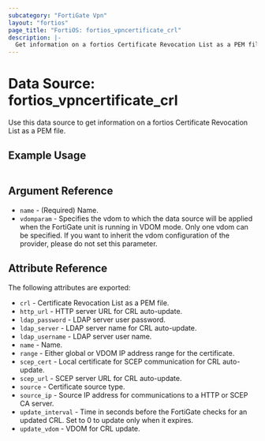 ```yaml
---
subcategory: "FortiGate Vpn"
layout: "fortios"
page_title: "FortiOS: fortios_vpncertificate_crl"
description: |-
  Get information on a fortios Certificate Revocation List as a PEM file.
---
```


# Data Source: fortios_vpncertificate_crl
Use this data source to get information on a fortios Certificate Revocation List as a PEM file.


## Example Usage

```hcl

```

## Argument Reference

* `name` - (Required) Name.
* `vdomparam` - Specifies the vdom to which the data source will be applied when the FortiGate unit is running in VDOM mode. Only one vdom can be specified. If you want to inherit the vdom configuration of the provider, please do not set this parameter.

## Attribute Reference

The following attributes are exported:

* `crl` - Certificate Revocation List as a PEM file.
* `http_url` - HTTP server URL for CRL auto-update.
* `ldap_password` - LDAP server user password.
* `ldap_server` - LDAP server name for CRL auto-update.
* `ldap_username` - LDAP server user name.
* `name` - Name.
* `range` - Either global or VDOM IP address range for the certificate.
* `scep_cert` - Local certificate for SCEP communication for CRL auto-update.
* `scep_url` - SCEP server URL for CRL auto-update.
* `source` - Certificate source type.
* `source_ip` - Source IP address for communications to a HTTP or SCEP CA server.
* `update_interval` - Time in seconds before the FortiGate checks for an updated CRL. Set to 0 to update only when it expires.
* `update_vdom` - VDOM for CRL update.
